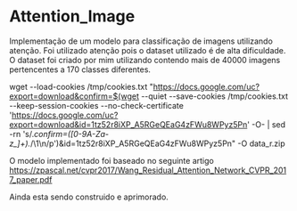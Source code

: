 # Attention_Image

Implementação de um modelo para classificação de imagens utilizando atenção. Foi utilizado atenção pois o dataset utilizado é de alta dificuldade. O dataset foi criado por mim utilizando contendo mais de 40000 imagens pertencentes a 170 classes diferentes.

wget --load-cookies /tmp/cookies.txt "https://docs.google.com/uc?export=download&confirm=$(wget --quiet --save-cookies /tmp/cookies.txt --keep-session-cookies --no-check-certificate 'https://docs.google.com/uc?export=download&id=1tz52r8iXP_A5RGeQEaG4zFWu8WPyz5Pn' -O- | sed -rn 's/.*confirm=([0-9A-Za-z_]+).*/\1\n/p')&id=1tz52r8iXP_A5RGeQEaG4zFWu8WPyz5Pn" -O data_r.zip

O modelo implementado foi baseado no seguinte artigo https://zpascal.net/cvpr2017/Wang_Residual_Attention_Network_CVPR_2017_paper.pdf

Ainda esta sendo construido e aprimorado.
